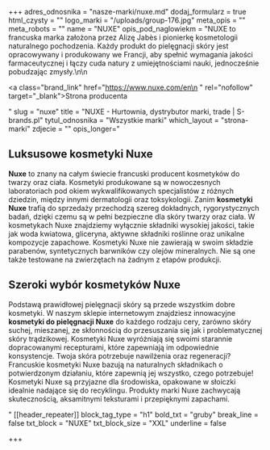 +++
adres_odnosnika = "nasze-marki/nuxe.md"
dodaj_formularz = true
html_czysty = ""
logo_marki = "/uploads/group-176.jpg"
meta_opis = ""
meta_robots = ""
name = "NUXE"
opis_pod_naglowiekm = "NUXE to francuska marka założona przez Alizę Jabès i pionierkę kosmetologii naturalnego pochodzenia. Każdy produkt do pielęgnacji skóry jest opracowywany i produkowany we Francji, aby spełnić wymagania jakości farmaceutycznej i łączy cuda natury z umiejętnościami nauki, jednocześnie pobudzając zmysły.\n\n    <p><a class=\"brand_link\" href=\"https://www.nuxe.com/en\n    \" rel=\"nofollow\" target=\"_blank\">Strona producenta</a></p>"
slug = "nuxe"
title = "NUXE - Hurtownia, dystrybutor marki, trade | S-brands.pl"
tytul_odnosnika = "Wszystkie marki"
which_layout = "strona-marki"
zdjecie = ""
opis_longer="<h2><strong>Luksusowe kosmetyki Nuxe</strong></h2><p><strong>Nuxe</strong> to znany na całym świecie francuski producent kosmetyków do twarzy oraz ciała. Kosmetyki produkowane są w nowoczesnych laboratoriach pod okiem wykwalifikowanych specjalistów z różnych dziedzin, między innymi dermatologii oraz toksykologii. Zanim <strong>kosmetyki Nuxe</strong> trafią do sprzedaży przechodzą szereg dokładnych, rygorystycznych badań, dzięki czemu są w pełni bezpieczne dla skóry twarzy oraz ciała. W kosmetykach Nuxe znajdziemy wyłącznie składniki wysokiej jakości, takie jak woda kwiatowa, gliceryna, aktywne składniki roślinne oraz unikalne kompozycje zapachowe. Kosmetyki Nuxe nie zawierają w swoim składzie parabenów, syntetycznych barwników czy olejów mineralnych. Nie są one także testowane na zwierzętach na żadnym z etapów produkcji.</p><h2><strong>Szeroki wybór kosmetyków Nuxe</strong></h2><p>Podstawą prawidłowej pielęgnacji skóry są przede wszystkim dobre kosmetyki. W naszym sklepie internetowym znajdziesz innowacyjne <strong>kosmetyki do pielęgnacji Nuxe</strong> do każdego rodzaju cery, zarówno skóry suchej, mieszanej, ze skłonnością do przesuszania się jak i problematycznej skóry trądzikowej. Kosmetyki Nuxe wyróżniają się swoimi starannie dopracowanymi recepturami, które zapewniają im odpowiednie konsystencje. Twoja skóra potrzebuje nawilżenia oraz regeneracji? Francuskie kosmetyki Nuxe bazują na naturalnych składnikach o potwierdzonym działaniu, które zapewnią jej wszystko, czego potrzebuje! Kosmetyki Nuxe są przyjazne dla środowiska, opakowane w słoiczki idealnie nadające się do recyklingu. Produkty marki Nuxe zachwycają skutecznością, aksamitnymi teksturami i przepięknymi zapachami.</p>"
[[header_repeater]]
block_tag_type = "h1"
bold_txt = "gruby"
break_line = false
txt_block = "NUXE"
txt_block_size = "XXL"
underline = false

+++
